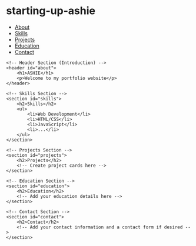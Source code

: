 # starting-up-ashie
<!DOCTYPE html>
<html lang="en">
<head>
    <meta charset="UTF-8">
    <meta name="viewport" content="width=device-width, initial-scale=1.0">
    <title>Your Name - Portfolio</title>
    <link rel="stylesheet" href="styles.css">
</head>
<body>
    <!-- Navigation Menu -->
    <nav>
        <ul>
            <li><a href="#about">About</a></li>
            <li><a href="#skills">Skills</a></li>
            <li><a href="#projects">Projects</a></li>
            <li><a href="#education">Education</a></li>
            <li><a href="#contact">Contact</a></li>
        </ul>
    </nav>

    <!-- Header Section (Introduction) -->
    <header id="about">
        <h1>ASHIE</h1>
        <p>Welcome to my portfolio website</p>
    </header>

    <!-- Skills Section -->
    <section id="skills">
        <h2>Skills</h2>
        <ul>
            <li>Web Development</li>
            <li>HTML/CSS</li>
            <li>JavaScript</li>
            <li>...</li>
        </ul>
    </section>

    <!-- Projects Section -->
    <section id="projects">
        <h2>Projects</h2>
        <!-- Create project cards here -->
    </section>

    <!-- Education Section -->
    <section id="education">
        <h2>Education</h2>
        <!-- Add your education details here -->
    </section>

    <!-- Contact Section -->
    <section id="contact">
        <h2>Contact</h2>
        <!-- Add your contact information and a contact form if desired -->
    </section>

</body>
</html>
